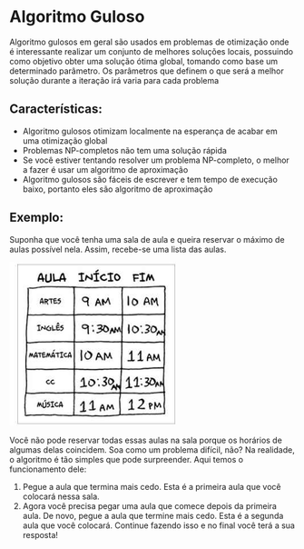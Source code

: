 # Algoritmo Guloso

Algoritmo gulosos em geral são usados em problemas de otimização onde é interessante realizar um conjunto de melhores soluções locais, possuindo como objetivo obter uma solução ótima global, tomando como base um determinado parâmetro. Os parâmetros que definem o que será a melhor solução durante a iteração irá varia para cada problema

## Características:

- Algoritmo gulosos otimizam localmente na esperança de acabar em uma otimização global
- Problemas NP-completos não tem uma solução rápida
- Se você estiver tentando resolver um problema NP-completo, o melhor a fazer é usar um algoritmo de aproximação
- Algoritmo gulosos são fáceis de escrever e tem tempo de execução baixo, portanto eles são algoritmo de aproximação

## Exemplo:

Suponha que você tenha uma sala de aula e queira reservar o máximo de
aulas possível nela. Assim, recebe-se uma lista das aulas.

![Guloso](Algoritmo%20Guloso.png)

Você não pode reservar todas essas aulas na sala porque os horários de
algumas delas coincidem. Soa como um problema difícil, não? Na realidade, o algoritmo é tão simples
que pode surpreender. Aqui temos o funcionamento dele:

1. Pegue a aula que termina mais cedo. Esta é a primeira aula que você
   colocará nessa sala.
2. Agora você precisa pegar uma aula que comece depois da primeira aula. De novo, pegue a aula que termine mais cedo. Esta é a segunda aula que você colocará. Continue fazendo isso e no final você terá a sua resposta!

